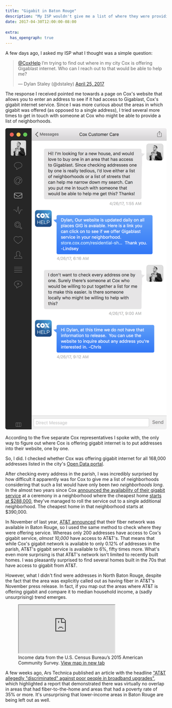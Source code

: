 ```yaml
---
title: "Gigabit in Baton Rouge"
description: "My ISP wouldn't give me a list of where they were providing gigabit internet. So I made my own."
date: 2017-04-30T12:00:00-08:00

extra:
  has_opengraph: true
---
```


A few days ago, I asked my ISP what I thought was a simple question:

<blockquote class="twitter-tweet" data-lang="en">
  <p lang="en" dir="ltr"><a href="https://twitter.com/CoxHelp">@CoxHelp</a> I’m trying to find out where in my city Cox is offering Gigablast internet. Who can I reach out to that would be able to help me?</p>
  &mdash; Dylan Staley (@dstaley) <a href="https://twitter.com/dstaley/status/856967438621081600">April 25, 2017</a>
</blockquote>

The response I received pointed me towards a page on Cox's website that allows you to enter an address to see if it had access to Gigablast, Cox's gigabit internet service. Since I was more curious about the areas in which gigabit was offered (as opposed to a single address), I tried several more times to get in touch with someone at Cox who might be able to provide a list of neighborhoods.

![Cox's entirely unhelpful response when asked for a list of addresses that have gigabit internet.](/img/ugh-seriously-cox.png)

According to the five separate Cox representatives I spoke with, the only way to figure out where Cox is offering gigabit internet is to put addresses into their website, one by one.

So, I did. I checked whether Cox was offering gigabit internet for all 168,000 addresses listed in the city's [Open Data portal](https://data.brla.gov/Housing-and-Development/Street-Address-Listing/6fyg-p3r9).

After checking every address in the parish, I was incredibly surprised by how difficult it apparently was for Cox to give me a list of neighborhoods considering that such a list would have only been _two neighborhoods long_. In the almost two years since Cox [announced the availability of their gigabit service](http://www.prnewswire.com/news-releases/cox-communications-launches-gigabit-internet-service-in-louisiana-300118022.html) at a ceremony in a neighborhood where the cheapest home [starts at $288,000](http://www.americanazachary.com/available-homes-home-sites/floor-plans/), they've managed to roll the service out to a single additional neighborhood. The cheapest home in that neighborhood starts at $390,000.

In November of last year, [AT&T announced](http://www.prnewswire.com/news-releases/100-fiber-network-powered-by-att-fiber-now-available-in-baton-rouge-area-300364490.html) that their fiber network was available in Baton Rouge, so I used the same method to check where they were offering service. Whereas only 200 addresses have access to Cox's gigabit service, _almost 10,000_ have access to AT&T's. That means that while Cox's gigabit network is available to only 0.12% of addresses in the parish, AT&T's gigabit service is available to 6%, fifty times more. What's even more surprising is that AT&T's network isn't limited to recently built homes. I was pleasantly surprised to find several homes built in the 70s that have access to gigabit from AT&T.

However, what I didn't find were addresses in North Baton Rouge, despite the fact that the area was explicitly called out as having fiber in AT&T's November press release. In fact, if you map out the areas where AT&T is offering gigabit and compare it to median household income, a (sadly unsurprising) trend emerges.

<figure>
  <iframe src="https://baton-rouge-gigabit-map.glitch.me/" class="w-full h-[500px]"></iframe>
  <figcaption class="italic text-sm">Income data from the U.S. Census Bureau’s 2015 American Community Survey. <a target="_blank" href="https://baton-rouge-gigabit-map.glitch.me/">View map in new tab</a></figcaption>
</figure>

A few weeks ago, Ars Technica published an article with the headline ["AT&T allegedly "discriminated" against poor people in broadband upgrades"](https://arstechnica.com/information-technology/2017/03/att-allegedly-discriminated-against-poor-people-in-broadband-upgrades/), which highlighted a report that demonstrated there was virtually no overlap in areas that had fiber-to-the-home and areas that had a poverty rate of 35% or more. It's unsurprising that lower-income areas in Baton Rouge are being left out as well.
